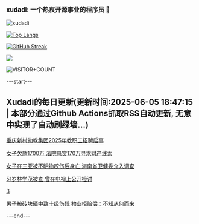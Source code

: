 ### xudadi: 一个热衷开源事业的程序员 👋

![xudadi](https://github-readme-stats-git-masterorgs-github-readme-stats-team.vercel.app/api?username=xudadi)

[![Top Langs](https://github-readme-stats.vercel.app/api/top-langs/?username=xudadi)](https://github.com/anuraghazra/github-readme-stats)

[![GitHub Streak](https://streak-stats.demolab.com?user=xudadi&locale=zh_Hans)](https://git.io/streak-stats)

![](https://raw.githubusercontent.com/xudadi/xudadi/main/assets/github-contribution-grid-snake.svg)

![VISITOR+COUNT](https://komarev.com/ghpvc/?username=xudadi&label=VISITOR+COUNT)


---start---

## Xudadi的每日更新(更新时间:2025-06-05 18:47:15 | 本部分通过Github Actions抓取RSS自动更新, 无意中实现了自动刷绿墙...)

[重庆新村幼教集团2025年教职工招聘启事](https://www.gongkaoleida.com/article/2434626)

[女子欠款1700万 法院悬赏170万寻求财产线索](https://m.163.com/news/article/K19RH8T2051492T3.html)

[女子在三亚被不明物咬伤后身亡 海南省卫健委介入调查](https://m.163.com/news/article/K19J5D79053469KC.html)

[51岁林学茂被查 曾在电视上公开检讨](https://m.163.com/news/article/K19PHEUU055040N3.html)

[3](https://m.163.com/touch/news/sub/domestic)

[男子被砖块砸中致十级伤残 物业拒赔偿：不知从何而来](https://m.163.com/news/article/K19MRI3B0514R9OJ.html)

---end---
